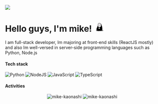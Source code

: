 ![](https://komarev.com/ghpvc/?username=mike-kaonashi)
<h1 align="left">
  Hello guys, I'm mike!
  <img src="https://github.com/boylavua18/boylavua18/blob/master/public/images/noface-title-transparent.png" height="30px" alt="noface"/>
</h1>
<p>I am full-stack developer, Im majoring at front-end skills (ReactJS mostly) and also Im well-versed in server-side programming languages such as Python, Node.js</p>

#### Tech stack  
<div>
<img alt="Python" src="https://img.shields.io/badge/python%20-%2314354C.svg?&style=for-the-badge&logo=python&logoColor=white"/> <img alt="NodeJS" src="https://img.shields.io/badge/node.js%20-%2343853D.svg?&style=for-the-badge&logo=node.js&logoColor=white"/> <img alt="JavaScript" src="https://img.shields.io/badge/javascript%20-%23323330.svg?&style=for-the-badge&logo=javascript&logoColor=%23F7DF1E"/> <img alt="TypeScript" src="https://img.shields.io/static/v1?style=for-the-badge&message=TypeScript&color=3178C6&logo=TypeScript&logoColor=FFFFFF&label=">
</div>


#### Activities
<div align="center">
  <img src="https://github-readme-streak-stats.herokuapp.com/?user=mike-kaonashi&theme=dark" alt="mike-kaonashi" />
  <img src="https://github-profile-trophy.vercel.app/?username=mike-kaonashi&theme=onedark" alt="mike-kaonashi" />
</div>
